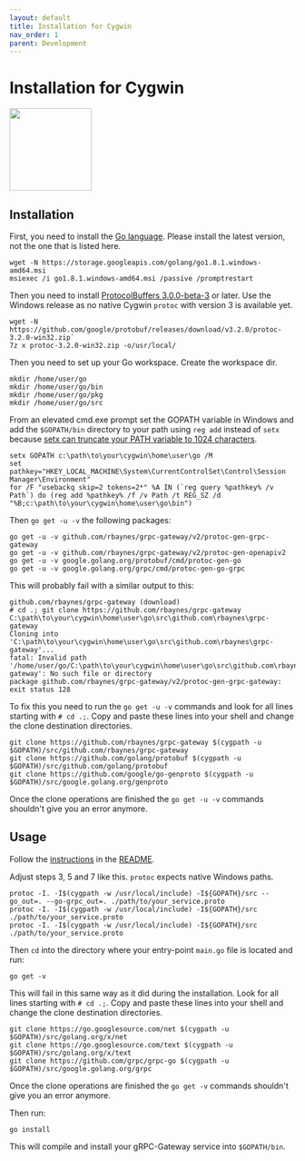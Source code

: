 ```yaml
---
layout: default
title: Installation for Cygwin
nav_order: 1
parent: Development
---
```


# Installation for Cygwin

<div>
<img src="https://upload.wikimedia.org/wikipedia/commons/thumb/2/29/Cygwin_logo.svg/1024px-Cygwin_logo.svg.png" width="145"/>
</div>

## Installation

First, you need to install the [Go language](https://golang.org/dl/). Please install the latest version, not the one that is listed here.

    wget -N https://storage.googleapis.com/golang/go1.8.1.windows-amd64.msi
    msiexec /i go1.8.1.windows-amd64.msi /passive /promptrestart

Then you need to install [ProtocolBuffers 3.0.0-beta-3](https://github.com/google/protobuf/releases) or later. Use the Windows release as no native Cygwin `protoc` with version 3 is available yet.

    wget -N https://github.com/google/protobuf/releases/download/v3.2.0/protoc-3.2.0-win32.zip`
    7z x protoc-3.2.0-win32.zip -o/usr/local/

Then you need to set up your Go workspace. Create the workspace dir.

    mkdir /home/user/go
    mkdir /home/user/go/bin
    mkdir /home/user/go/pkg
    mkdir /home/user/go/src

From an elevated cmd.exe prompt set the GOPATH variable in Windows and add the `$GOPATH/bin` directory to your path using `reg add` instead of `setx` because [setx can truncate your PATH variable to 1024 characters](https://encrypted.google.com/search?hl=en&q=setx%20truncates%20PATH%201024#safe=off&hl=en&q=setx+truncated+PATH+1024).

    setx GOPATH c:\path\to\your\cygwin\home\user\go /M
    set pathkey="HKEY_LOCAL_MACHINE\System\CurrentControlSet\Control\Session Manager\Environment"
    for /F "usebackq skip=2 tokens=2*" %A IN (`reg query %pathkey% /v Path`) do (reg add %pathkey% /f /v Path /t REG_SZ /d "%B;c:\path\to\your\cygwin\home\user\go\bin")

Then `go get -u -v` the following packages:

    go get -u -v github.com/rbaynes/grpc-gateway/v2/protoc-gen-grpc-gateway
    go get -u -v github.com/rbaynes/grpc-gateway/v2/protoc-gen-openapiv2
    go get -u -v google.golang.org/protobuf/cmd/protoc-gen-go
    go get -u -v google.golang.org/grpc/cmd/protoc-gen-go-grpc

This will probably fail with a similar output to this:

    github.com/rbaynes/grpc-gateway (download)
    # cd .; git clone https://github.com/rbaynes/grpc-gateway C:\path\to\your\cygwin\home\user\go\src\github.com\rbaynes\grpc-gateway
    Cloning into 'C:\path\to\your\cygwin\home\user\go\src\github.com\rbaynes\grpc-gateway'...
    fatal: Invalid path '/home/user/go/C:\path\to\your\cygwin\home\user\go\src\github.com\rbaynes\grpc-gateway': No such file or directory
    package github.com/rbaynes/grpc-gateway/v2/protoc-gen-grpc-gateway: exit status 128

To fix this you need to run the `go get -u -v` commands and look for all lines starting with `# cd .;`. Copy and paste these lines into your shell and change the clone destination directories.

    git clone https://github.com/rbaynes/grpc-gateway $(cygpath -u $GOPATH)/src/github.com/rbaynes/grpc-gateway
    git clone https://github.com/golang/protobuf $(cygpath -u $GOPATH)/src/github.com/golang/protobuf
    git clone https://github.com/google/go-genproto $(cygpath -u $GOPATH)/src/google.golang.org/genproto

Once the clone operations are finished the `go get -u -v` commands shouldn't give you an error anymore.

## Usage

Follow the [instructions](https://github.com/rbaynes/grpc-gateway#usage) in the [README](https://github.com/rbaynes/grpc-gateway#readme).

Adjust steps 3, 5 and 7 like this. `protoc` expects native Windows paths.

    protoc -I. -I$(cygpath -w /usr/local/include) -I${GOPATH}/src --go_out=. --go-grpc_out=. ./path/to/your_service.proto
    protoc -I. -I$(cygpath -w /usr/local/include) -I${GOPATH}/src ./path/to/your_service.proto
    protoc -I. -I$(cygpath -w /usr/local/include) -I${GOPATH}/src ./path/to/your_service.proto

Then `cd` into the directory where your entry-point `main.go` file is located and run:

    go get -v

This will fail in this same way as it did during the installation. Look for all lines starting with `# cd .;`. Copy and paste these lines into your shell and change the clone destination directories.

    git clone https://go.googlesource.com/net $(cygpath -u $GOPATH)/src/golang.org/x/net
    git clone https://go.googlesource.com/text $(cygpath -u $GOPATH)/src/golang.org/x/text
    git clone https://github.com/grpc/grpc-go $(cygpath -u $GOPATH)/src/google.golang.org/grpc

Once the clone operations are finished the `go get -v` commands shouldn't give you an error anymore.

Then run:

    go install

This will compile and install your gRPC-Gateway service into `$GOPATH/bin`.

